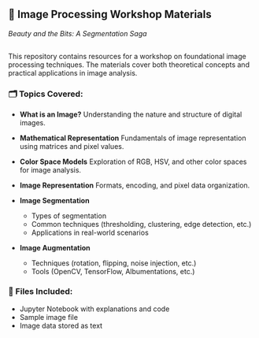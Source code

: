 ## 📸 Image Processing Workshop Materials
*Beauty and the Bits: A Segmentation Saga*
##
This repository contains resources for a workshop on foundational image processing techniques. The materials cover both theoretical concepts and practical applications in image analysis.

### 🗂 Topics Covered:

* **What is an Image?**
  Understanding the nature and structure of digital images.

* **Mathematical Representation**
  Fundamentals of image representation using matrices and pixel values.

* **Color Space Models**
  Exploration of RGB, HSV, and other color spaces for image analysis.

* **Image Representation**
  Formats, encoding, and pixel data organization.

* **Image Segmentation**

  * Types of segmentation
  * Common techniques (thresholding, clustering, edge detection, etc.)
  * Applications in real-world scenarios

* **Image Augmentation**

  * Techniques (rotation, flipping, noise injection, etc.)
  * Tools (OpenCV, TensorFlow, Albumentations, etc.)

### 📁 Files Included:

* Jupyter Notebook with explanations and code
* Sample image file
* Image data stored as text
